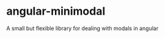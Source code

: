 angular-minimodal
=================

A small but flexible library for dealing with modals in angular